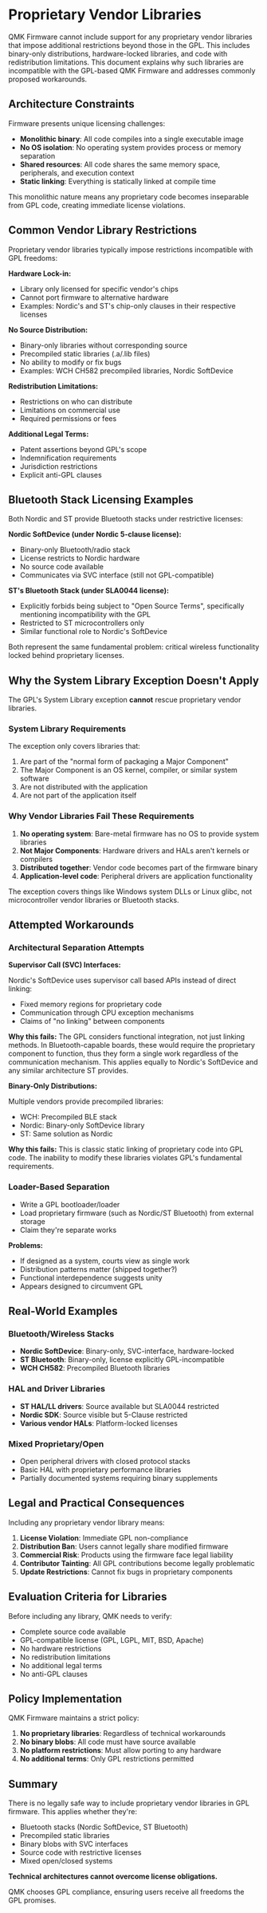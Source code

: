 # Proprietary Vendor Libraries

QMK Firmware cannot include support for any proprietary vendor libraries that impose additional restrictions beyond those in the GPL. This includes binary-only distributions, hardware-locked libraries, and code with redistribution limitations. This document explains why such libraries are incompatible with the GPL-based QMK Firmware and addresses commonly proposed workarounds.

## Architecture Constraints

Firmware presents unique licensing challenges:

- **Monolithic binary**: All code compiles into a single executable image
- **No OS isolation**: No operating system provides process or memory separation
- **Shared resources**: All code shares the same memory space, peripherals, and execution context
- **Static linking**: Everything is statically linked at compile time

This monolithic nature means any proprietary code becomes inseparable from GPL code, creating immediate license violations.

## Common Vendor Library Restrictions

Proprietary vendor libraries typically impose restrictions incompatible with GPL freedoms:

**Hardware Lock-in:**
- Library only licensed for specific vendor's chips
- Cannot port firmware to alternative hardware
- Examples: Nordic's and ST's chip-only clauses in their respective licenses

**No Source Distribution:**
- Binary-only libraries without corresponding source
- Precompiled static libraries (.a/.lib files)
- No ability to modify or fix bugs
- Examples: WCH CH582 precompiled libraries, Nordic SoftDevice

**Redistribution Limitations:**
- Restrictions on who can distribute
- Limitations on commercial use
- Required permissions or fees

**Additional Legal Terms:**
- Patent assertions beyond GPL's scope
- Indemnification requirements
- Jurisdiction restrictions
- Explicit anti-GPL clauses

## Bluetooth Stack Licensing Examples

Both Nordic and ST provide Bluetooth stacks under restrictive licenses:

**Nordic SoftDevice (under Nordic 5-clause license):**
- Binary-only Bluetooth/radio stack
- License restricts to Nordic hardware
- No source code available
- Communicates via SVC interface (still not GPL-compatible)

**ST's Bluetooth Stack (under SLA0044 license):**
- Explicitly forbids being subject to "Open Source Terms", specifically mentioning incompatibility with the GPL
- Restricted to ST microcontrollers only
- Similar functional role to Nordic's SoftDevice

Both represent the same fundamental problem: critical wireless functionality locked behind proprietary licenses.

## Why the System Library Exception Doesn't Apply

The GPL's System Library exception **cannot** rescue proprietary vendor libraries.

### System Library Requirements

The exception only covers libraries that:
1. Are part of the "normal form of packaging a Major Component"
2. The Major Component is an OS kernel, compiler, or similar system software
3. Are not distributed with the application
4. Are not part of the application itself

### Why Vendor Libraries Fail These Requirements

1. **No operating system**: Bare-metal firmware has no OS to provide system libraries
2. **Not Major Components**: Hardware drivers and HALs aren't kernels or compilers
3. **Distributed together**: Vendor code becomes part of the firmware binary
4. **Application-level code**: Peripheral drivers are application functionality

The exception covers things like Windows system DLLs or Linux glibc, not microcontroller vendor libraries or Bluetooth stacks.

## Attempted Workarounds

### Architectural Separation Attempts

**Supervisor Call (SVC) Interfaces:**

Nordic's SoftDevice uses supervisor call based APIs instead of direct linking:
- Fixed memory regions for proprietary code
- Communication through CPU exception mechanisms
- Claims of "no linking" between components

**Why this fails:** The GPL considers functional integration, not just linking methods. In Bluetooth-capable boards, these would require the proprietary component to function, thus they form a single work regardless of the communication mechanism. This applies equally to Nordic's SoftDevice and any similar architecture ST provides.

**Binary-Only Distributions:**

Multiple vendors provide precompiled libraries:
- WCH: Precompiled BLE stack
- Nordic: Binary-only SoftDevice library
- ST: Same solution as Nordic

**Why this fails:** This is classic static linking of proprietary code into GPL code. The inability to modify these libraries violates GPL's fundamental requirements.

### Loader-Based Separation

- Write a GPL bootloader/loader
- Load proprietary firmware (such as Nordic/ST Bluetooth) from external storage
- Claim they're separate works

**Problems:**
- If designed as a system, courts view as single work
- Distribution patterns matter (shipped together?)
- Functional interdependence suggests unity
- Appears designed to circumvent GPL

## Real-World Examples

### Bluetooth/Wireless Stacks
- **Nordic SoftDevice**: Binary-only, SVC-interface, hardware-locked
- **ST Bluetooth**: Binary-only, license explicitly GPL-incompatible
- **WCH CH582**: Precompiled Bluetooth libraries

### HAL and Driver Libraries
- **ST HAL/LL drivers**: Source available but SLA0044 restricted
- **Nordic SDK**: Source visible but 5-Clause restricted
- **Various vendor HALs**: Platform-locked licenses

### Mixed Proprietary/Open
- Open peripheral drivers with closed protocol stacks
- Basic HAL with proprietary performance libraries
- Partially documented systems requiring binary supplements

## Legal and Practical Consequences

Including any proprietary vendor library means:

1. **License Violation**: Immediate GPL non-compliance
2. **Distribution Ban**: Users cannot legally share modified firmware
3. **Commercial Risk**: Products using the firmware face legal liability
4. **Contributor Tainting**: All GPL contributions become legally problematic
5. **Update Restrictions**: Cannot fix bugs in proprietary components

## Evaluation Criteria for Libraries

Before including any library, QMK needs to verify:
- Complete source code available
- GPL-compatible license (GPL, LGPL, MIT, BSD, Apache)
- No hardware restrictions
- No redistribution limitations
- No additional legal terms
- No anti-GPL clauses

## Policy Implementation

QMK Firmware maintains a strict policy:

1. **No proprietary libraries**: Regardless of technical workarounds
2. **No binary blobs**: All code must have source available
3. **No platform restrictions**: Must allow porting to any hardware
4. **No additional terms**: Only GPL restrictions permitted

## Summary

There is no legally safe way to include proprietary vendor libraries in GPL firmware. This applies whether they're:
- Bluetooth stacks (Nordic SoftDevice, ST Bluetooth)
- Precompiled static libraries
- Binary blobs with SVC interfaces
- Source code with restrictive licenses
- Mixed open/closed systems

**Technical architectures cannot overcome license obligations.**

QMK chooses GPL compliance, ensuring users receive all freedoms the GPL promises.

